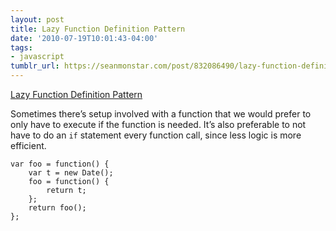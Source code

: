 ```yaml
---
layout: post
title: Lazy Function Definition Pattern
date: '2010-07-19T10:01:43-04:00'
tags:
- javascript
tumblr_url: https://seanmonstar.com/post/832086490/lazy-function-definition-pattern
---
```

[Lazy Function Definition Pattern](http://peter.michaux.ca/articles/lazy-function-definition-pattern)  

Sometimes there’s setup involved with a function that we would prefer to only have to execute if the function is needed. It’s also preferable to not have to do an `if` statement every function call, since less logic is more efficient.

    var foo = function() {
        var t = new Date();
        foo = function() {
            return t; 
        }; 
        return foo();
    };

